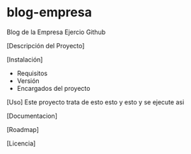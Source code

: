 # blog-empresa
Blog de la Empresa Ejercio Github

[Descripción del Proyecto]

[Instalación]
- Requisitos
- Versión
- Encargados del proyecto

[Uso]
Este proyecto trata de esto esto y esto y se ejecute asi

[Documentacion]

[Roadmap]

[Licencia]

